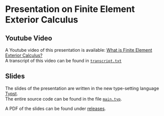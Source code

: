 # Presentation on Finite Element Exterior Calculus

## Youtube Video

A Youtube video of this presentation is available: [What is Finite Element Exterior Calculus?](https://youtu.be/zjqvF4Gd2fw) \
A transcript of this video can be found in [`transcript.txt`](https://github.com/luiswirth/feec-pres/blob/main/transcript.txt)

## Slides

The slides of the presentation are written in the new type-setting language [Typst](https://typst.app). \
The entire source code can be found in the file [`main.typ`](https://github.com/luiswirth/feec-pres/blob/main/main.typ).

A PDF of the slides can be found under [releases](https://github.com/luiswirth/feec-pres/releases).
